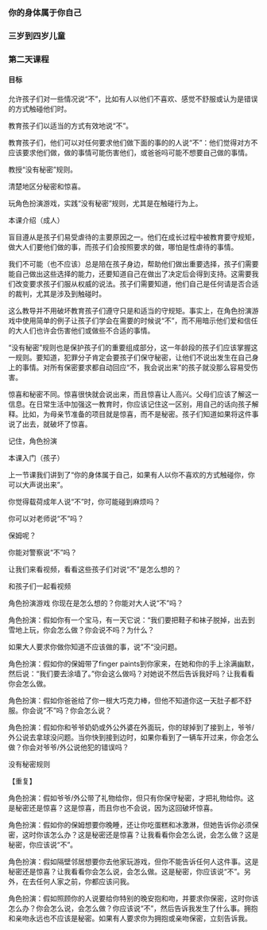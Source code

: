 ### 你的身体属于你自己

### 三岁到四岁儿童

### 第二天课程

#### 目标

允许孩子们对一些情况说“不”，比如有人以他们不喜欢、感觉不舒服或认为是错误的方式触碰他们时。

教育孩子们以适当的方式有效地说“不”。

教育孩子们，他们可以对任何要求他们做下面的事的的人说“不”：他们觉得对方不应该要求他们做，做的事情可能伤害他们，或爸爸吗可能不想要自己做的事情。

教授“没有秘密”规则。

清楚地区分秘密和惊喜。

玩角色扮演游戏，实践“没有秘密”规则，尤其是在触碰行为上。

本课介绍（成人）

盲目遵从是孩子们易受虐待的主要原因之一。他们在成长过程中被教育要守规矩，做大人们要他们做的事，而孩子们会按照要求的做，哪怕是性虐待的事情。

我们不可能（也不应该）总是陪在孩子身边，帮助他们做出重要选择，孩子们需要能自己做出这些选择的能力，还要知道自己在做出了决定后会得到支持。这需要我们改变要求孩子们服从权威的说法。孩子们需要知道，他们自己是任何请是否合适的裁判，尤其是涉及到触碰时。

这么教导并不用破坏教育孩子们遵守只是和适当的守规矩。事实上，在角色扮演游戏中使用简单的例子让孩子们学会在需要的时候说“不”，而不用暗示他们爱和信任的大人们也许会伤害他们或做些不合适的事情。

“没有秘密”规则也是保护孩子们的重要组成部分，这一年龄段的孩子们应该掌握这一规则。要知道，犯罪分子肯定会要孩子们保守秘密，让他们不说出发生在自己身上的事情。对所有保密要求都自动回应“不，我会说出来”的孩子就没那么容易受伤害。

惊喜和秘密不同。惊喜很快就会说出来，而且惊喜让人高兴。父母们应该了解这一信息。在日常生活中加强这一教育时，你应该记住这一区别，用自己的话向孩子解释。比如，为母亲节准备的项目就是惊喜，而不是秘密。孩子们知道如果将这件事说了出去，就破坏了惊喜。

记住，角色扮演

本课入门（孩子）

上一节课我们讲到了“你的身体属于自己，如果有人以你不喜欢的方式触碰你，你可以大声说出来”。

你觉得载荷成年人说“不”时，你可能碰到麻烦吗？

你可以对老师说“不”吗？

保姆呢？

你能对警察说“不”吗？

让我们来看视频，看看这些孩子们对说“不”是怎么想的？

和孩子们一起看视频

角色扮演游戏
你现在是怎么想的？你能对大人说“不”吗？

角色扮演：假如你有一个宝马，有一天它说：“我们要把鞋子和袜子脱掉，出去到雪地上玩，你会怎么做？你会说不吗？为什么？

如果大人要求你做你知道不应该做的事，说”不“没问题。

角色扮演：假如你的保姆带了finger paints到你家来，在她和你的手上涂满幽默，然后说：“我们要去涂墙了。”你会这么做吗？对她说不然后告诉我好吗？让我看看你会怎么做。

角色扮演：假如你爸爸给了你一根大巧克力棒，但他不知道你这一天肚子都不舒服。你会说“不”吗？你会怎么说？

角色扮演：假如你和爷爷奶奶或外公外婆在外面玩，你的球掉到了接到上，爷爷/外公说去拿球没问题。当你快到接到边时，如果你看到了一辆车开过来，你会怎么做？你会对爷爷/外公说他犯的错误吗？

没有秘密规则

【重复】

角色扮演：假如爷爷/外公带了礼物给你，但只有你保守秘密，才把礼物给你。这是秘密还是惊喜？这是惊喜，而且你也不会说，因为这回破坏惊喜。

角色扮演：假如你的保姆想要你晚睡，还让你吃蛋糕和冰激淋，但她告诉你必须保密，这时你该怎么办？这是秘密还是惊喜？让我看看你会怎么说，会怎么做？这是秘密，你应该说“不”。

角色扮演：假如隔壁邻居想要你去他家玩游戏，但你不能告诉任何人这件事。这是秘密还是惊喜？让我看看你会怎么说，会怎么做。这是秘密，你应该说“不”。另外，在去任何人家之前，你都应该问我。

角色扮演：假如照顾你的人说要给你特别的晚安抱和吻，并要求你保密，这时你该怎么办？你会怎么说，会怎么做？你应该说“不”，然后告诉我发生了什么事。拥抱和亲吻永远也不应该是秘密。如果有人要求你为拥抱或亲吻保密，立刻告诉我。





